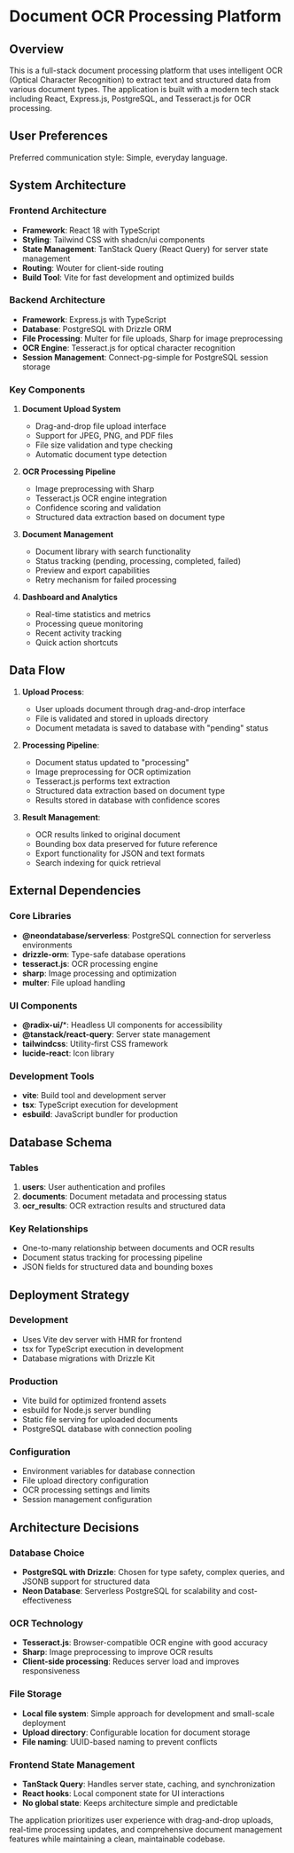 # Document OCR Processing Platform

## Overview

This is a full-stack document processing platform that uses intelligent OCR (Optical Character Recognition) to extract text and structured data from various document types. The application is built with a modern tech stack including React, Express.js, PostgreSQL, and Tesseract.js for OCR processing.

## User Preferences

Preferred communication style: Simple, everyday language.

## System Architecture

### Frontend Architecture
- **Framework**: React 18 with TypeScript
- **Styling**: Tailwind CSS with shadcn/ui components
- **State Management**: TanStack Query (React Query) for server state management
- **Routing**: Wouter for client-side routing
- **Build Tool**: Vite for fast development and optimized builds

### Backend Architecture
- **Framework**: Express.js with TypeScript
- **Database**: PostgreSQL with Drizzle ORM
- **File Processing**: Multer for file uploads, Sharp for image preprocessing
- **OCR Engine**: Tesseract.js for optical character recognition
- **Session Management**: Connect-pg-simple for PostgreSQL session storage

### Key Components

1. **Document Upload System**
   - Drag-and-drop file upload interface
   - Support for JPEG, PNG, and PDF files
   - File size validation and type checking
   - Automatic document type detection

2. **OCR Processing Pipeline**
   - Image preprocessing with Sharp
   - Tesseract.js OCR engine integration
   - Confidence scoring and validation
   - Structured data extraction based on document type

3. **Document Management**
   - Document library with search functionality
   - Status tracking (pending, processing, completed, failed)
   - Preview and export capabilities
   - Retry mechanism for failed processing

4. **Dashboard and Analytics**
   - Real-time statistics and metrics
   - Processing queue monitoring
   - Recent activity tracking
   - Quick action shortcuts

## Data Flow

1. **Upload Process**:
   - User uploads document through drag-and-drop interface
   - File is validated and stored in uploads directory
   - Document metadata is saved to database with "pending" status

2. **Processing Pipeline**:
   - Document status updated to "processing"
   - Image preprocessing for OCR optimization
   - Tesseract.js performs text extraction
   - Structured data extraction based on document type
   - Results stored in database with confidence scores

3. **Result Management**:
   - OCR results linked to original document
   - Bounding box data preserved for future reference
   - Export functionality for JSON and text formats
   - Search indexing for quick retrieval

## External Dependencies

### Core Libraries
- **@neondatabase/serverless**: PostgreSQL connection for serverless environments
- **drizzle-orm**: Type-safe database operations
- **tesseract.js**: OCR processing engine
- **sharp**: Image processing and optimization
- **multer**: File upload handling

### UI Components
- **@radix-ui/***: Headless UI components for accessibility
- **@tanstack/react-query**: Server state management
- **tailwindcss**: Utility-first CSS framework
- **lucide-react**: Icon library

### Development Tools
- **vite**: Build tool and development server
- **tsx**: TypeScript execution for development
- **esbuild**: JavaScript bundler for production

## Database Schema

### Tables
1. **users**: User authentication and profiles
2. **documents**: Document metadata and processing status
3. **ocr_results**: OCR extraction results and structured data

### Key Relationships
- One-to-many relationship between documents and OCR results
- Document status tracking for processing pipeline
- JSON fields for structured data and bounding boxes

## Deployment Strategy

### Development
- Uses Vite dev server with HMR for frontend
- tsx for TypeScript execution in development
- Database migrations with Drizzle Kit

### Production
- Vite build for optimized frontend assets
- esbuild for Node.js server bundling
- Static file serving for uploaded documents
- PostgreSQL database with connection pooling

### Configuration
- Environment variables for database connection
- File upload directory configuration
- OCR processing settings and limits
- Session management configuration

## Architecture Decisions

### Database Choice
- **PostgreSQL with Drizzle**: Chosen for type safety, complex queries, and JSONB support for structured data
- **Neon Database**: Serverless PostgreSQL for scalability and cost-effectiveness

### OCR Technology
- **Tesseract.js**: Browser-compatible OCR engine with good accuracy
- **Sharp**: Image preprocessing to improve OCR results
- **Client-side processing**: Reduces server load and improves responsiveness

### File Storage
- **Local file system**: Simple approach for development and small-scale deployment
- **Upload directory**: Configurable location for document storage
- **File naming**: UUID-based naming to prevent conflicts

### Frontend State Management
- **TanStack Query**: Handles server state, caching, and synchronization
- **React hooks**: Local component state for UI interactions
- **No global state**: Keeps architecture simple and predictable

The application prioritizes user experience with drag-and-drop uploads, real-time processing updates, and comprehensive document management features while maintaining a clean, maintainable codebase.